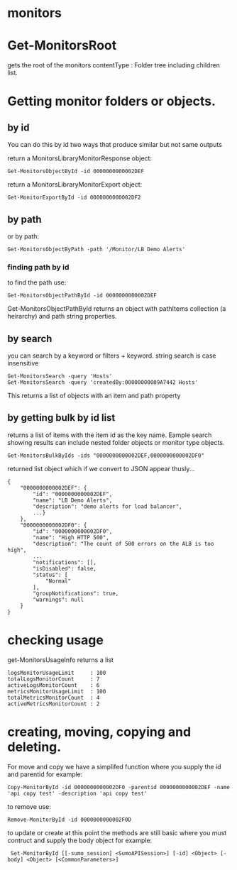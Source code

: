 # monitors

# Get-MonitorsRoot
gets the root of the monitors contentType : Folder tree including children list.

# Getting monitor folders or objects.

## by id
You can do this by id two ways that produce similar but not same outputs

return a MonitorsLibraryMonitorResponse object:
```
Get-MonitorsObjectById -id 0000000000002DEF
```

return a MonitorsLibraryMonitorExport object:
```
Get-MonitorExportById -id 0000000000002DF2
```

## by path
or by path:
```
Get-MonitorsObjectByPath -path '/Monitor/LB Demo Alerts'
```

### finding path by id
to find the path use:
```
Get-MonitorsObjectPathById -id 0000000000002DEF
```
Get-MonitorsObjectPathById returns an object with pathItems collection (a heirarchy) and path string properties.

## by search

you can search by a keyword or filters + keyword. string search is case insensitive

```
Get-MonitorsSearch -query 'Hosts'
Get-MonitorsSearch -query 'createdBy:00000000009A7442 Hosts'
```
This returns a list of objects with an item and path property

## by getting bulk by id list
returns a list of items with the item id as the key name.
Eample search showing results can include nested folder objects or monitor type objects.

```
Get-MonitorsBulkByIds -ids "0000000000002DEF,0000000000002DF0"
```

returned list object which if we convert to JSON appear thusly...
```
{
	"0000000000002DEF": {
		"id": "0000000000002DEF",
		"name": "LB Demo Alerts",
		"description": "demo alerts for load balancer",
		...}
	},
	"0000000000002DF0": {
		"id": "0000000000002DF0",
		"name": "High HTTP 500",
		"description": "The count of 500 errors on the ALB is too high",
		...
		"notifications": [],
		"isDisabled": false,
		"status": [
			"Normal"
		],
		"groupNotifications": true,
		"warnings": null
	}
}
```

# checking usage

get-MonitorsUsageInfo returns a list
```
logsMonitorUsageLimit     : 100
totalLogsMonitorCount     : 7
activeLogsMonitorCount    : 6
metricsMonitorUsageLimit  : 100
totalMetricsMonitorCount  : 4
activeMetricsMonitorCount : 2
```

# creating, moving, copying and deleting.
For move and copy we have a simplifed function where you supply the id and parentid for example:
```
Copy-MonitorById -id 0000000000002DF0 -parentid 0000000000002DEF -name 'api copy test' -description 'api copy test'
```

to remove use: 
```
Remove-MonitorById -id 0000000000002F0D  
```

to update or create at this point the methods are still basic where you must contruct and supply the body object for example:

```
 Set-MonitorById [[-sumo_session] <SumoAPISession>] [-id] <Object> [-body] <Object> [<CommonParameters>]
```